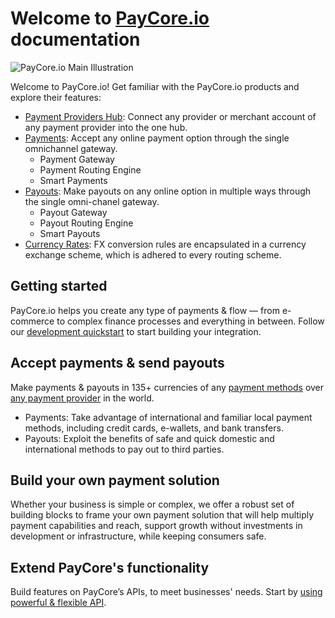 # Welcome to [PayCore.io](https://paycore.io/) documentation

![PayСore.io Main Illustration](images/paycore-main3.png)

Welcome to PayCore.io! Get familiar with the PayCore.io products and explore their features:

* [Payment Providers Hub](#): Connect any provider or merchant account of any payment provider into the one hub.
* [Payments](#): Accept any online payment option through the single omnichannel gateway.
    * Payment Gateway
    * Payment Routing Engine
    * Smart Payments
* [Payouts](#): Make payouts on any online option in multiple ways through the single omni-chanel gateway.
    * Payout Gateway
    * Payout Routing Engine
    * Smart Payouts
* [Currency Rates](#): FX conversion rules are encapsulated in a currency exchange scheme, which is adhered to every routing scheme.


## Getting started

PayCore.io helps you create any type of payments & flow — from e-commerce to complex finance processes and everything in between. Follow our  [development quickstart](/getting-started/overview)  to start building your integration.


## Accept payments & send payouts

Make payments & payouts in 135+ currencies of any  [payment methods](https://paycore.io/portfolio-category/payment-methods/)  over  [any payment provider](https://paycore.io/portfolio-category/providers/) in the world.

* Payments: Take advantage of international and familiar local payment methods, including credit cards, e-wallets, and bank transfers.
* Payouts: Exploit the benefits of safe and quick domestic and international methods to pay out to third parties.

## Build your own payment solution

Whether your business is simple or complex, we offer a robust set of building blocks to frame your own payment solution that will help multiply payment capabilities and reach, support growth without investments in development or infrastructure, while keeping consumers safe.

## Extend PayCore's functionality

Build features on PayCore’s APIs, to meet businesses' needs. Start by [using powerful & flexible API](https://redoc.paycore.io/).
